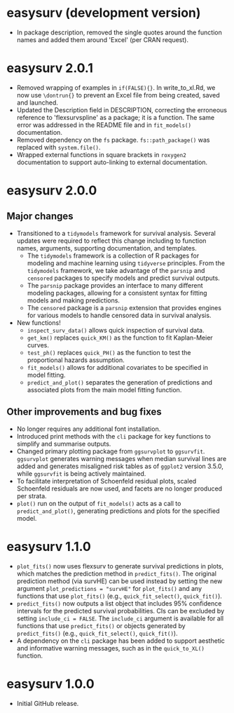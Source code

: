 # easysurv (development version)

* In package description, removed the single quotes around the function names and added them around 'Excel' (per CRAN request).

# easysurv 2.0.1

* Removed wrapping of examples in `if(FALSE){}`. In write_to_xl.Rd, we now use `\dontrun{}` to prevent an Excel file from being created, saved and launched.
* Updated the Description field in DESCRIPTION, correcting the erroneous reference to 'flexsurvspline' as a package; it is a function. The same error was addressed in the README file and in `fit_models()` documentation.
* Removed dependency on the `fs` package. `fs::path_package()` was replaced with `system.file()`.
* Wrapped external functions in square brackets in `roxygen2` documentation to support auto-linking to external documentation.

# easysurv 2.0.0

## Major changes

* Transitioned to a `tidymodels` framework for survival analysis. Several updates were required to reflect this change including to function names, arguments, supporting documentation, and templates.
    * The `tidymodels` framework is a collection of R packages for modeling and machine learning using `tidyverse` principles. From the `tidymodels` framework, we take advantage of the `parsnip` and `censored` packages to specify models and predict survival outputs.
    * The `parsnip` package provides an interface to many different modeling packages, allowing for a consistent syntax for fitting models and making predictions. 
    * The `censored` package is a `parsnip` extension that provides engines for various models to handle censored data in survival analysis.
* New functions!
    * `inspect_surv_data()` allows quick inspection of survival data. 
    * `get_km()` replaces `quick_KM()` as the function to fit Kaplan-Meier curves.
    * `test_ph()` replaces `quick_PH()` as the function to test the proportional hazards assumption.
    * `fit_models()` allows for additional covariates to be specified in model fitting.
    * `predict_and_plot()` separates the generation of predictions and associated plots from the main model fitting function.

## Other improvements and bug fixes

* No longer requires any additional font installation.
* Introduced print methods with the `cli` package for key functions to simplify and summarise outputs.
* Changed primary plotting package from `ggsurvplot` to `ggsurvfit`. `ggsurvplot` generates warning messages when median survival lines are added and generates misaligned risk tables as of `ggplot2` version 3.5.0, while `ggsurvfit` is being actively maintained.
* To facilitate interpretation of Schoenfeld residual plots, scaled Schoenfeld residuals are now used, and facets are no longer produced per strata. 
* `plot()` run on the output of `fit_models()` acts as a call to `predict_and_plot()`, generating predictions and plots for the specified model.


# easysurv 1.1.0

-   `plot_fits()` now uses flexsurv to generate survival predictions in plots, which matches the prediction method in `predict_fits()`. The original prediction method (via survHE) can be used instead by setting the new argument `plot_predictions = "survHE"` for `plot_fits()` and any functions that use `plot_fits()` (e.g., `quick_fit_select()`, `quick_fit()`).
-   `predict_fits()` now outputs a list object that includes 95% confidence intervals for the predicted survival probabilities. CIs can be excluded by setting `include_ci = FALSE`. The `include_ci` argument is available for all functions that use `predict_fits()` or objects generated by `predict_fits()` (e.g., `quick_fit_select()`, `quick_fit()`).
-   A dependency on the `cli` package has been added to support aesthetic and informative warning messages, such as in the `quick_to_XL()` function.

# easysurv 1.0.0

-   Initial GitHub release.

